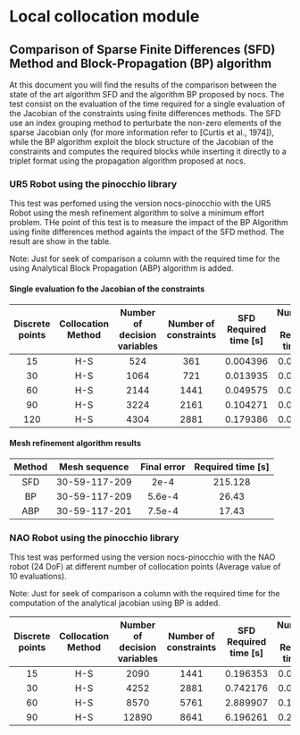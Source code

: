 # Local collocation module

## Comparison of Sparse Finite Differences (SFD) Method and Block-Propagation (BP) algorithm

At this document you will find the results of the comparison between the state of the art algorithm SFD and the algorithm BP proposed by nocs. The test consist on the evaluation of the
time required for a single evaluation of the Jacobian of the constraints using finite differences methods. The SFD use an index grouping method to perturbate the non-zero elements of the sparse Jacobian only 
(for more information refer to [Curtis et al., 1974]), while the BP algorithm exploit the block structure of the Jacobian of the constraints and computes the required blocks while inserting it directly to a triplet format
using the propagation algorithm proposed at nocs.

### UR5 Robot using the pinocchio library

This test was perfomed using the version nocs-pinocchio with the UR5 Robot using the mesh refinement algorithm to solve a minimum effort problem. THe point of this test is to measure the impact of the BP Algorithm using finite differences method againts the impact of the SFD method. The result are show in the table.

Note: Just for seek of comparison a column with the required time for the using Analytical Block Propagation (ABP) algorithm is added.

#### Single evaluation fo the Jacobian of the constraints

| Discrete points| Collocation Method | Number of decision variables | Number of constraints | SFD Required time [s] | Numerical BP Required time [s] | Analytical BP Required time [s] |
| :---: | :---: | :---: | :---: | :---: | :---: |  :---: |
| 15 | H-S |524| 361| 0.004396 |0.002650|0.000396 |
| 30 | H-S |1064| 721| 0.013935 |0.005399|0.000784 |
| 60 | H-S | 2144| 1441| 0.049575|0.010986 |0.001605 |
| 90 | H-S | 3224 | 2161  | 0.104271|0.016821 |0.003092 |
| 120 | H-S | 4304 | 2881  | 0.179386|0.022517 |0.004144 |

#### Mesh refinement algorithm results


| Method| Mesh sequence | Final error | Required time [s] |
| :---: | :---: | :---: | :---: |
| SFD | 30-59-117-209 |2e-4| 215.128|
| BP | 30-59-117-209 |5.6e-4| 26.43| 
| ABP | 30-59-117-201 | 7.5e-4| 17.43| 

### NAO Robot using the pinocchio library

This test was performed using the version nocs-pinocchio with the NAO robot (24 DoF) at different number of collocation points (Average value of 10 evaluations).

Note: Just for seek of comparison a column with the required time for the computation of the analytical jacobian using BP is added.

| Discrete points| Collocation Method | Number of decision variables | Number of constraints | SFD Required time [s] | Numerical BP Required time [s] | Analytical BP Required time [s] |
| :---: | :---: | :---: | :---: | :---: | :---: |  :---: |
| 15 | H-S |2090| 1441| 0.196353 |0.040859|0.003852 |
| 30 | H-S |4252| 2881| 0.742176 |0.083778|0.010222 |
| 60 | H-S | 8570 | 5761| 2.889907|0.173725 |0.022393 |
| 90 | H-S | 12890 | 8641  | 6.196261|0.255451 |0.030520 |


